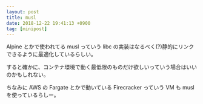 ```yaml
---
layout: post
title: musl
date: 2018-12-22 19:41:13 +0900
tag: [minipost]
---
```


Alpine とかで使われてる musl っていう libc の実装はなるべく(?)静的にリンクできるように最適化しているらしい。

すると確かに、コンテナ環境で動く最低限のものだけ欲しいっていう場合はいいのかもしれない。

ちなみに AWS の Fargate とかで動いている Firecracker っていう VM も musl を使っているらしー。
